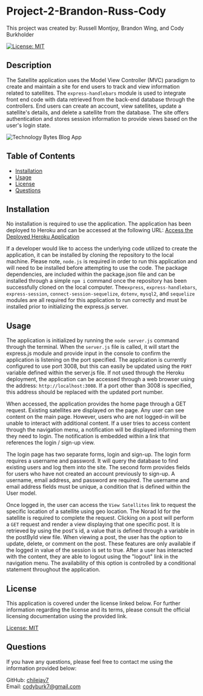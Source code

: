 # Project-2-Brandon-Russ-Cody
This project was created by: Russell Montjoy, Brandon Wing, and Cody Burkholder

[![License: MIT](https://img.shields.io/badge/License-MIT-blue.svg)](https://opensource.org/licenses/MIT)

## Description

The Satellite application uses the Model View Controller (MVC) paradigm to create and maintain a site for end users to track and view information related to satellites.  The `express-handlebars` module is used to integrate front end code with data retrieved from the back-end database through the controllers.  End users can create an account, view satellites, update a satellite's details, and delete a satellite from the database.  The site offers authentication and stores session information to provide views based on the user's login state.

![Technology Bytes Blog App](./public/assets/blog_screen.png)

## Table of Contents 

- [Installation](#installation)  
- [Usage](#usage)  
- [License](#license)
- [Questions](#questions)  
      
    
## Installation

No installation is required to use the application.  The application has been deployed to Heroku and can be accessed at the following URL: [Access the Deployed Heroku Application](https://technology-bytes-blog-57487bf8aac9.herokuapp.com/)

If a developer would like to access the underlying code utilized to create the application, it can be installed by cloning the repository to the local machine.  Please note, `node.js` is required in order to run this application and will need to be installed before attempting to use the code.  The package dependencies, are included within the package.json file and can be installed through a simple `npm i` command once the repository has been successfully cloned on the local computer.  The`express`, `express-handlebars`, `express-session`, `connect-session-sequelize`, `dotenv`, `mysql2`, and `sequelize` modules are all required for this application to run correctly and must be installed prior to initializing the express.js server.

## Usage

The application is initialized by running the `node server.js` command through the terminal.  When the `server.js` file is called, it will start the express.js module and provide input in the console to confirm the application is listening on the port specified.  The application is currently configured to use port 3008, but this can easily be updated using the `PORT` variable defined within the server.js file.  If not used through the Heroku deployment, the application can be accessed through a web browser using the address: `http://localhost:3008`.  If a port other than 3008 is specified, this address should be replaced with the updated port number.

When accessed, the application provides the home page through a GET request.  Existing satellites are displayed on the page.  Any user can see content on the main page.  However, users who are not logged-in will be unable to interact with additional content.  If a user tries to access content through the navigation menu, a notification will be displayed informing them they need to login.  The notification is embedded within a link that references the login / sign-up view. 

The login page has two separate forms, login and sign-up.  The login form requires a username and password.  It will query the database to find existing users and log them into the site.  The second form provides fields for users who have not created an account previously to sign-up.  A username, email address, and password are required.  The username and email address fields must be unique, a condition that is defined within the User model.

Once logged in, the user can access the `View Satellites` link to request the specific location of a satellite using geo location.  The Norad Id for the satellite is required to complete the request.  Clicking on a post will perform a `GET` request and render a view displaying that one specific post.  It is retrieved by using the post's id, a value that is defined through a variable in the postById view file.  When viewing a post, the user has the option to update, delete, or comment on the post.  These features are only available if the logged in value of the session is set to true.  After a user has interacted with  the content, they are able to logout using the "logout" link in the navigation menu.  The availability of this option is controlled by a conditional statement throughout the application.

## License

This application is covered under the license linked below.  For further information regarding the license and its terms, please consult the official licensing documentation using the provided link.

[License: MIT](https://opensource.org/licenses/MIT)

## Questions

If you have any questions, please feel free to contact me using the information provided below:  
  
GitHub: [chilejay7](https://github.com/chilejay7?tab=repositories)  
Email: codyburk7@gmail.com

